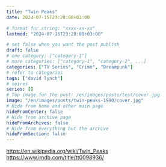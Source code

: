 ```yaml
---
title: "Twin Peaks"
date: 2024-07-15T23:28:08+03:00

# format for string: "xxxx-xx-xx"
lastmod: "2024-07-15T23:28:08+03:00"

# set false when you want the post publish
draft: false
# one category: ["category-1"]
# more categories: ["category-1", "category-2", ...]
categories: ["TV Series", "Crime", "Dreampunk"]
# refer to categories
tags: ["david lynch"]
# seires
series: []
# Top image for the post: /en/images/posts/test/cover.jpg
image: "/en/images/posts/twin-peaks-1990/cover.jpg"
# Hide from home and other main page
hideFromCenter: false
# Hide from archive page
hideFromArchives: false
# Hide from everything but the archive
hideFromSection: false
---
```

https://en.wikipedia.org/wiki/Twin_Peaks
https://www.imdb.com/title/tt0098936/
<!--more-->